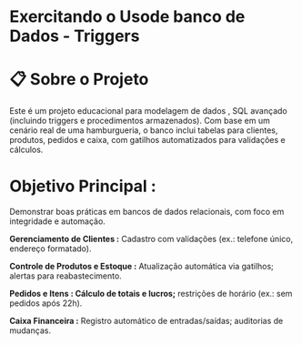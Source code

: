 # Exercitando o Usode banco de Dados - Triggers

# 📋 Sobre o Projeto
Este é um projeto educacional para modelagem de dados , SQL avançado (incluindo triggers e procedimentos armazenados). Com base em um cenário real de uma hamburgueria, o banco inclui tabelas para clientes, produtos, pedidos e caixa, com gatilhos automatizados para validações e cálculos. 

# Objetivo Principal : 
Demonstrar boas práticas em bancos de dados relacionais, com foco em integridade e automação.

**Gerenciamento de Clientes :** Cadastro com validações (ex.: telefone único, endereço formatado).

**Controle de Produtos e Estoque :** Atualização automática via gatilhos; alertas para reabastecimento.

**Pedidos e Itens : Cálculo de totais e lucros;** restrições de horário (ex.: sem pedidos após 22h).

**Caixa Financeira :** Registro automático de entradas/saídas; auditorias de mudanças.
